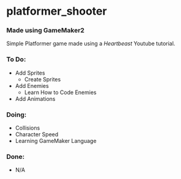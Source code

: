 # platformer_shooter
### Made using GameMaker2
Simple Platformer game made using a _Heartbeast_ Youtube tutorial. 

### To Do:
- Add Sprites
  - Create Sprites
- Add Enemies 
  - Learn How to Code Enemies
- Add Animations

### Doing:
- Collisions
- Character Speed
- Learning GameMaker Language

### Done:
- N/A


